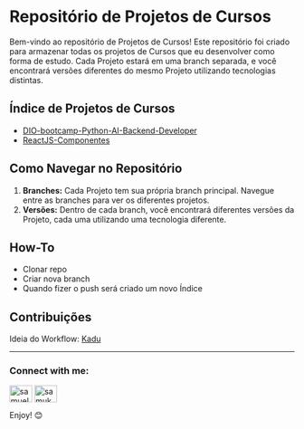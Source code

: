# Repositório de Projetos de Cursos

Bem-vindo ao repositório de Projetos de Cursos! Este repositório foi criado para armazenar todas os projetos de Cursos que eu desenvolver como forma de estudo. Cada Projeto estará em uma branch separada, e você encontrará versões diferentes do mesmo Projeto utilizando tecnologias distintas.

## Índice de Projetos de Cursos

- [DIO-bootcamp-Python-AI-Backend-Developer](https://github.com/samuk10/coursesProjects/tree/DIO-bootcamp-Python-AI-Backend-Developer)
- [ReactJS-Componentes](https://github.com/samuk10/coursesProjects/tree/ReactJS-Componentes)

## Como Navegar no Repositório

1. **Branches:** Cada Projeto tem sua própria branch principal. Navegue entre as branches para ver os diferentes projetos.
2. **Versões:** Dentro de cada branch, você encontrará diferentes versões da Projeto, cada uma utilizando uma tecnologia diferente.
## How-To

- Clonar repo
- Criar nova branch
- Quando fizer o push será criado um novo Índice
## Contribuições

Ideia do Workflow: [Kadu](https://www.tabnews.com.br/Kadu/automatizacao-inteligente-no-github-mantendo-seu-readme-sempre-atualizado)

---

<h3 align="left">Connect with me:</h3>
<p align="left">
<a href=https://linkedin.com/in/samuel-sampaio-espindola target=blank><img align=center src=https://raw.githubusercontent.com/rahuldkjain/github-profile-readme-generator/master/src/images/icons/Social/linked-in-alt.svg alt=samuel-sampaio-espindola height=30 width=40 /></a>
<a href=https://www.youtube.com/c/samukarb target=blank><img align=center src=https://raw.githubusercontent.com/rahuldkjain/github-profile-readme-generator/master/src/images/icons/Social/youtube.svg alt=samukarb height=30 width=40 /></a>
</p>
Enjoy! 😊
